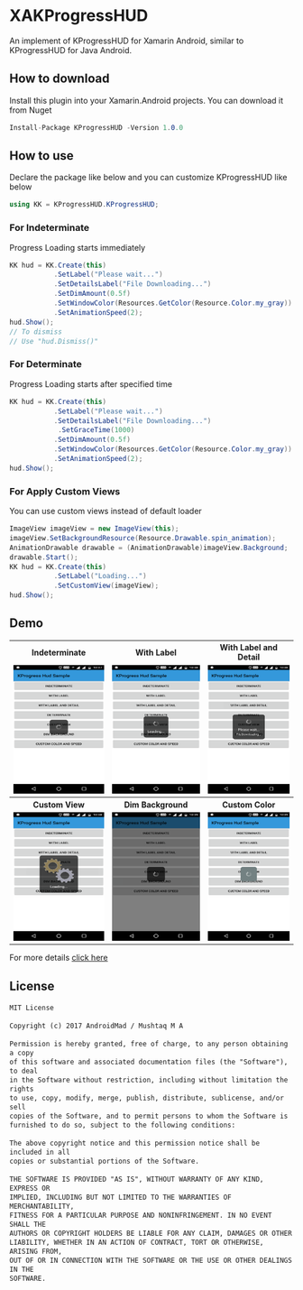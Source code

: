 # XAKProgressHUD
An implement of KProgressHUD for Xamarin Android, similar to KProgressHUD for Java Android.
## How to download
Install this plugin into your Xamarin.Android projects. You can download it from Nuget
```csharp
Install-Package KProgressHUD -Version 1.0.0
```
## How to use
Declare the package like below and you can customize KProgressHUD like below
```csharp
using KK = KProgressHUD.KProgressHUD;
```
### For Indeterminate
Progress Loading starts immediately
```csharp
KK hud = KK.Create(this)
           .SetLabel("Please wait...")
           .SetDetailsLabel("File Downloading...")
           .SetDimAmount(0.5f)
           .SetWindowColor(Resources.GetColor(Resource.Color.my_gray))
           .SetAnimationSpeed(2);
hud.Show();
// To dismiss
// Use "hud.Dismiss()"
```
### For Determinate
Progress Loading starts after specified time
```csharp
KK hud = KK.Create(this)
           .SetLabel("Please wait...")
           .SetDetailsLabel("File Downloading...")
            .SetGraceTime(1000)
           .SetDimAmount(0.5f)
           .SetWindowColor(Resources.GetColor(Resource.Color.my_gray))
           .SetAnimationSpeed(2);
hud.Show();
```
### For Apply Custom Views
You can use custom views instead of default loader
```csharp
ImageView imageView = new ImageView(this);
imageView.SetBackgroundResource(Resource.Drawable.spin_animation);
AnimationDrawable drawable = (AnimationDrawable)imageView.Background;
drawable.Start();
KK hud = KK.Create(this)
           .SetLabel("Loading...")
           .SetCustomView(imageView);
hud.Show();
```
## Demo
<table>
  <tr>
    <th>Indeterminate</th>
    <th>With Label</th>
    <th>With Label and Detail</th>
  </tr>
  <tr>
    <td><img src="https://raw.githubusercontent.com/androidmads/XAKProgressHUD/master/Sample/indeterminate.png" alt="Indeterminate" style="width:200px;height:228px;"></td>
    <td><img src="https://raw.githubusercontent.com/androidmads/XAKProgressHUD/master/Sample/with_label.png" alt="With Label" style="width:200px;height:228px;"></td>
    <td><img src="https://raw.githubusercontent.com/androidmads/XAKProgressHUD/master/Sample/with_label_details.png" alt="With Detail" style="width:200px;height:228px;"></td>
  </tr>  
  <tr>
    <th>Custom View</th>
    <th>Dim Background</th>
    <th>Custom Color</th>
  </tr>
  <tr>
    <td><img src="https://raw.githubusercontent.com/androidmads/XAKProgressHUD/master/Sample/custom_view.png" alt="Custom View" style="width:200px;height:228px;"></td>
    <td><img src="https://raw.githubusercontent.com/androidmads/XAKProgressHUD/master/Sample/dim_background.png" alt="Dim Background" style="width:200px;height:228px;"></td>
    <td><img src="https://raw.githubusercontent.com/androidmads/XAKProgressHUD/master/Sample/custom_color.png" alt="With Detail" style="width:200px;height:228px;"></td>
  </tr>  
</table>

For more details [click here](https://github.com/androidmads/XAKProgressHUD/blob/master/Sample/MainActivity.cs)

## License
```
MIT License

Copyright (c) 2017 AndroidMad / Mushtaq M A

Permission is hereby granted, free of charge, to any person obtaining a copy
of this software and associated documentation files (the "Software"), to deal
in the Software without restriction, including without limitation the rights
to use, copy, modify, merge, publish, distribute, sublicense, and/or sell
copies of the Software, and to permit persons to whom the Software is
furnished to do so, subject to the following conditions:

The above copyright notice and this permission notice shall be included in all
copies or substantial portions of the Software.

THE SOFTWARE IS PROVIDED "AS IS", WITHOUT WARRANTY OF ANY KIND, EXPRESS OR
IMPLIED, INCLUDING BUT NOT LIMITED TO THE WARRANTIES OF MERCHANTABILITY,
FITNESS FOR A PARTICULAR PURPOSE AND NONINFRINGEMENT. IN NO EVENT SHALL THE
AUTHORS OR COPYRIGHT HOLDERS BE LIABLE FOR ANY CLAIM, DAMAGES OR OTHER
LIABILITY, WHETHER IN AN ACTION OF CONTRACT, TORT OR OTHERWISE, ARISING FROM,
OUT OF OR IN CONNECTION WITH THE SOFTWARE OR THE USE OR OTHER DEALINGS IN THE
SOFTWARE.
```
